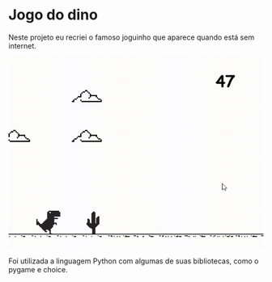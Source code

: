 # Jogo do dino

Neste projeto eu recriei o famoso joguinho que aparece quando está sem internet.

![Vídeo do jogo](https://github.com/miguelfill/Jogo-do-dino/blob/main/dino-game.gif)

Foi utilizada a linguagem Python com algumas de suas bibliotecas, como o pygame e choice.
